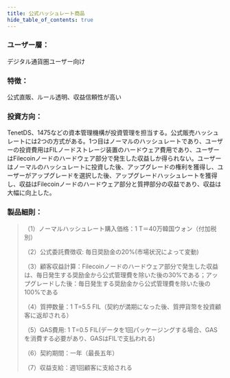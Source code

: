 ```yaml
---
title: 公式ハッシュレート商品
hide_table_of_contents: true
---
```



### ユーザー層：
デジタル通貨圏ユーザー向け

### 特徴：
公式直販、ルール透明、収益信頼性が高い

### 投資方向：
TenetDS、1475などの資本管理機構が投資管理を担当する。公式販売ハッシュレートには2つの方式がある。1つ目はノーマルのハッシュレートであり、ユーザーの投資費用はFILノードストレージ装置のハードウェア費用であり、ユーザーはFilecoinノードのハードウェア部分で発生した収益しか得られない。ユーザーはノーマルのハッシュレートに投資した後、アップグレードの権利を獲得し、ユーザーがアップグレードを選択した後、アップグレードハッシュレートを獲得し、収益はFilecoinノードのハードウェア部分と質押部分の収益であり、収益は大幅に向上した。

### 製品細則：

>（1）ノーマルハッシュレート購入価格：1 T＝40万韓国ウォン（付加税別）
>
>（2）公式委託費徴収: 毎日奨励金の20%(市場状況によって変動)
>
>（3）顧客収益計算：Filecoinノードのハードウェア部分で発生した収益は、毎日発生する奨励金から公式管理費を除いた後の30%である；アップグレードした後：毎日発生する奨励金から公式管理費を除いた後の100%である
>
>（4）質押数量：1 T=5.5 FIL（契約が満期になった後、質押貨幣を投資顧客に返却される）
>
>（5）GAS費用: 1 T=0.5 FIL(データを1回パッケージングする場合、GASを消費する必要があり、GASはFILで支払われる)
>
>（6）契約期間：一年（最長五年）
>
>（7）収益支給：週1回顧客に支給される
